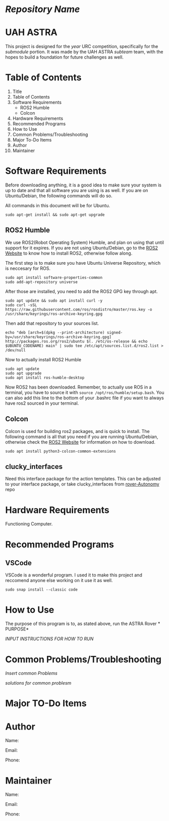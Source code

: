 # *Repository Name*
# UAH ASTRA 

This project is designed for the *year* URC competition, specifically for the *submodule* portion. It was made by the UAH ASTRA *subteam* team, with the hopes to build a foundation for future challenges as well. 

# Table of Contents
1. Title
2. Table of Contents
3. Software Requirements
   - ROS2 Humble
   - Colcon
4. Hardware Requirements
5. Recommended Programs
6. How to Use
7. Common Problems/Troubleshooting
8. Major To-Do Items
9. Author 
10. Maintainer

# Software Requirements 
Before downloading anything, it is a good idea to make sure your system is up to date and that all software you are using is as well. If you are on Ubuntu/Debian, the following commands will do so. 

All commands in this document will be for Ubuntu.

```
sudo apt-get install && sudo apt-get upgrade
```

## ROS2 Humble
We use ROS2(Robot Operating System) Humble, and plan on using that until support for it expires. If you are not using Ubuntu/Debian, go to the [ROS2 Website](https://docs.ros.org/en/humble/Installation/Ubuntu-Install-Debians.html) to know how to install ROS2, otherwise follow along.

The first step is to make sure you have Ubuntu Universe Repository, which is neccesary for ROS.

```
sudo apt install software-properties-common
sudo add-apt-repository universe
```

After those are installed, you need to add the ROS2 GPG key through apt.

```
sudo apt update && sudo apt install curl -y
sudo curl -sSL https://raw.githubusercontent.com/ros/rosdistro/master/ros.key -o /usr/share/keyrings/ros-archive-keyring.gpg
```

Then add that repository to your sources list. 

```
echo "deb [arch=$(dpkg --print-architecture) signed-by=/usr/share/keyrings/ros-archive-keyring.gpg] http://packages.ros.org/ros2/ubuntu $(. /etc/os-release && echo $UBUNTU_CODENAME) main" | sudo tee /etc/apt/sources.list.d/ros2.list > /dev/null
```

Now to actually install ROS2 Humble

```
sudo apt update
sudo apt upgrade
sudo apt install ros-humble-desktop
```

Now ROS2 has been downloaded. Remember, to actually use ROS in a terminal, you have to source it with `source /opt/ros/humble/setup.bash`. You can also add this line to the bottom of your .bashrc file if you want to always have ros2 sourced in your terminal.

## Colcon
Colcon is used for building ros2 packages, and is quick to install. The following command is all that you need if you are running Ubuntu/Debian, otherwise check the [ROS2 Website](https://docs.ros.org/en/humble/Installation/Ubuntu-Install-Debians.html) for information on how to download.

```
sudo apt install python3-colcon-common-extensions
```
## clucky_interfaces
Need this interface package for the action templates. This can be adjusted to your interface package, or take clucky_interfaces from [rover-Autonomy](https://github.com/SHC-ASTRA/rover-Autonomy) repo

# Hardware Requirements 
Functioning Computer.

# Recommended Programs

## VSCode
VSCode is a wonderful program. I used it to make this project and reccomend anyone else working on it use it as well. 

```
sudo snap install --classic code
```

# How to Use
The purpose of this program is to, as stated above, run the ASTRA Rover * PURPOSE*

*INPUT INSTRUCTIONS FOR HOW TO RUN*


# Common Problems/Troubleshooting

*Insert common Problems*

*solutions for common problesm*

# Major TO-Do Items


# Author

Name: 

Email: 

Phone: 

# Maintainer

Name: 

Email: 

Phone: 
